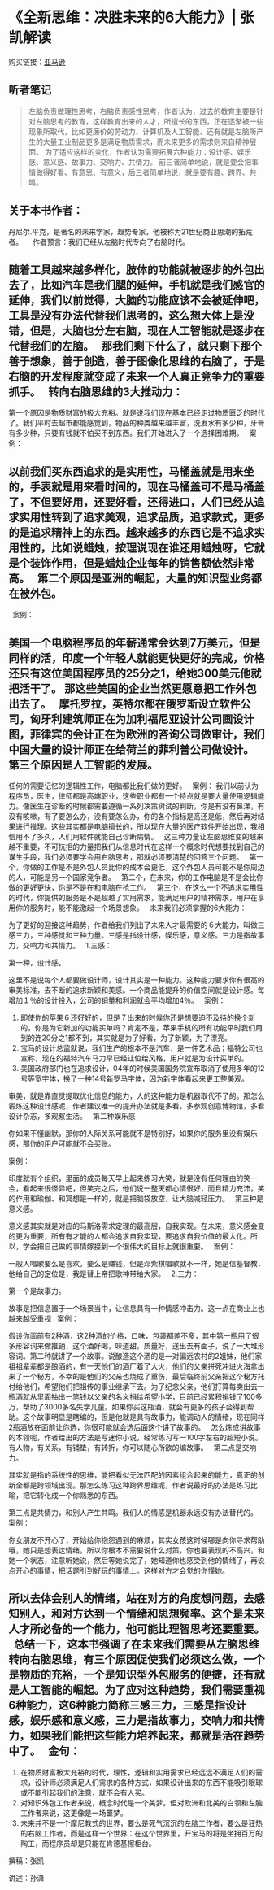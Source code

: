 《全新思维：决胜未来的6大能力》| 张凯解读
======================================

购买链接：[亚马逊](https://www.amazon.cn/全新思维-决胜未来的6大能力-丹尼尔-平克/dp/B00CI1P6SA/ref=tmm_pap_swatch_0?_encoding=UTF8&qid=1506261957&sr=8-1)

听者笔记
-------------------------

> 左脑负责做理性思考，右脑负责感性思考，作者认为，过去的教育主要是针对左脑思考的教育，这样教育出来的人才，所擅长的东西，正在逐渐被一些现象所取代，比如更廉价的劳动力、计算机及人工智能、还有就是左脑所产生的大量工业制品更多是满足物质需求，而未来更多的需求则来自精神层面。
> 为了适应这样的变化，作者认为需要拓展六种能力：设计感、娱乐感、意义感、故事力、交响力、共情力。
> 前三者简单地说，就是要会把事情做得好看、有意思、有意义，后三者简单地说，就是要有趣、跨界、共鸣。


关于本书作者：
-------------------------

丹尼尔.平克，是著名的未来学家，趋势专家，他被称为21世纪商业思潮的拓荒者。
   
作者预言：我们已经从左脑时代专向了右脑时代。

随着工具越来越多样化，肢体的功能就被逐步的外包出去了，比如汽车是我们腿的延伸，手机就是我们感官的延伸，我们以前觉得，大脑的功能应该不会被延伸吧，工具是没有办法代替我们思考的，这么想大体上是没错，但是，大脑也分左右脑，现在人工智能就是逐步在代替我们的左脑。
 
那我们剩下什么了，就只剩下那个善于想象，善于创造，善于图像化思维的右脑了，于是右脑的开发程度就变成了未来一个人真正竞争力的重要抓手。
 
转向右脑思维的3大推动力：
-------------------------

第一个原因是物质财富的极大充裕。就是说我们现在基本已经走过物质匮乏的时代了。我们平时去超市都能感觉到，物品的种类越来越丰富，洗发水有多少种，牙膏有多少种，只要有钱就不怕买不到东西。我们开始进入了一个选择困难期。
 
案例：

以前我们买东西追求的是实用性，马桶盖就是用来坐的，手表就是用来看时间的，现在马桶盖可不是马桶盖了，不但要好用，还要好看，还得进口，人们已经从追求实用性转到了追求美观，追求品质，追求款式，更多的是追求精神上的东西。越来越多的东西它是不追求实用性的，比如说蜡烛，按理说现在谁还用蜡烛呀，它就是个装饰作用，但是蜡烛企业每年的销售额依然非常高。
 
第二个原因是亚洲的崛起，大量的知识型业务都在被外包。
-------------------------
 
案例：

美国一个电脑程序员的年薪通常会达到7万美元，但是同样的活，印度一个年轻人就能更快更好的完成，价格还只有这位美国程序员的25分之1，给她300美元他就把活干了。 那这些美国的企业当然更愿意把工作外包出去了。
 
摩托罗拉，英特尔都在俄罗斯设立软件公司，匈牙利建筑师正在为加利福尼亚设计公司画设计图，菲律宾的会计正在为欧洲的咨询公司做审计，我们中国大量的设计师正在给荷兰的菲利普公司做设计。
 
第三个原因是人工智能的发展。
-------------------------

任何的需要记忆的逻辑性工作，电脑都比我们做的更好。
 
案例：
我们以前认为程序员，医生，律师都是高端职业，这些职业都有一个特点就是要大量使用逻辑能力。像医生在诊断的时候都需要遵循一系列决策树试的判断，你是有没有鼻涕，有没有咳嗽，有了要怎么办，没有要怎么办，你的各个指标是高还是低，然后再对结果进行推理。这些其实都是电脑擅长的，所以现在大量的医疗软件开始出现，我相信用不了多久，人们用软件就能自己诊断病情。
 
这三种力量让左脑思维变的越来越不重要，不可抗拒的力量把我们从信息时代在这样一个概念时代想要找到自己的谋生手段，我们必须要学会用右脑思考，那就必须要清楚的回答三个问题。
 
第一个，你做的工作是不是外包人员比你的成本会更低，这个外包人员可能不是你周边的人，可能是另一个国家竞争者。
 
第二个，在未来，你的工作电脑是不是会比你做的更好更快，你是不是在和电脑在抢工作。
 
第三个，在这么一个不追求实用性的时代，你提供的服务是不是超越了实用需求，能满足用户的精神需求，用户在享用你的服务时，能不能激起一个场景想象。
 
未来我们必须掌握的6大能力：

为了更好的迎接这种趋势，作者给我们列出了未来人才最需要的６大能力，叫做三感三力，三种感觉和三种力量。三感是指设计感，娱乐感，意义感。三力是指故事力，交响力和共情力。
 
1.三感：

第一种，设计感。

这里不是说每个人都要做设计师，设计其实是一种能力。这种能力要求你有很高的审美标准，去不断的追求新颖和美感。一个商品能提升的价值空间就是设计感。每增加１％的设计投入，公司的销量和利润就会平均增加4％。
 
案例：

1. 即使你的苹果６还好好的，但是７出来的时候你还是想要迫不及待的换个新的，你是为它新加的功能买单吗？肯定不是，苹果手机的所有功能平时我们用到的连20分之1都不到，其实就是为了好看，为了新颖，为了漂亮。
2. 宝马的设计总监就说，我们生产的根本不是汽车，是一件艺术品；福特公司也宣称，现在的福特汽车马力早已经让位给风格，用户就是为设计买单的。
3. 美国政府部门也在追求设计，04年的时候美国国务院宣布取消了使用多年的12号等宽字体，换了一种14号新罗马字体，因为新字体看起来更工整美观。

审美，就是靠直觉提取优化信息的能力，人的这种能力是机器取代不了的。那怎么锻炼这种设计感呢，作者建议唯一的提升办法就是多看，多参观创意博物馆，多看设计杂志，多观察生活。
 
第二种娱乐感

你如果不懂幽默，那你的人际关系可能就不是特别好，如果你的服务里没有娱乐感，那你的用户可能就不会买账。

案例：

印度就有个组织，里面的成员每天早上起来练习大笑，就是没有任何理由的笑一会，看起来很怪异吧，但笑完之后，他们说一整天都心情很好，而且精力充沛，笑的作用和瑜伽、和冥想是一样的，就是把脑袋放空，让大脑减轻压力。
 
第三种是意义感。

意义感其实就是对应的马斯洛需求定理的最高层，自我实现。在未来，意义感会变的更为重要，所有有才能的人都会追求自我实现，要追求自我价值的最大化。所以，学会把自己做的事情嫁接到一个很伟大的目标上就很重要。
 
案例：

一般人唱歌要么是喜欢，要么是赚钱，但是邓紫棋唱歌就不一样，她是信基督教，他给自己的定位是，我是替上帝把歌神带给大家。
 
2.三力：

第一个是故事力。

故事是把信息置于一个场景当中，让信息具有一种情感冲击力。这一点在商业上也越来越受重视
 
案例：

假设你面前有2种酒，这2种酒的价格，口味，包装都差不多，其中第一瓶用了很多形容词来做推销，这个酒好喝，味道甜，质量好，送出去有面子，说了一大堆形容词。第二种就讲了一个故事。说酿造这个酒的是一对偏远农村的2姐妹，他们家祖祖辈辈都是酿酒的，有一天他们的酒厂着了大火，他们的父亲拼死冲进火海拿出来了一个秘方，不幸的是他们的父亲也烧成了重伤，最后临终前父亲把这个秘方托付给他们，希望他们把祖传的事业继承下去。为了纪念父亲，他们打算每卖出去一瓶酒就从里面抽出一笔钱以父亲的名义捐给希望小学，目前已经累积捐钱了100多万，帮助了3000多名失学儿童。如果你买这瓶酒，就会有更多的孩子会得到帮助。这个故事明显是瞎编的，但是他就是具有故事力，能调动人的情绪，现在同样2瓶酒放在面前让你选，你很可能就会选后面这个讲了故事的。
 
怎么炼成讲故事的本领呢，作者给出的方法是写迷你小说，经常练习写一100字左右的超短小说。有人物，有关系，有铺垫，有转折，你可以随心所欲的编故事。
 
第二点是交响力。

其实就是指的系统性的思维，能把看似无法匹配的因素组合起来的能力，真正的创新全都是跨领域出现。那怎么练习这种跨界思维呢，作者说最好的办法是练习比喻，把它转化成一个你熟悉的东西。

第三点是共情力，和别人产生共鸣。我们人的情感是机器永远没有办法替代的。
 
案例：

你女朋友不开心了，开始给你抱怨遇到的麻烦，其实女孩这时候哪是向你寻求帮助哦，她只是想表达情绪，所以你根本不需要说什么对策，你也要表现的不高兴，和她一个状态，注意听她说，然后等她说完了，她知道你也感受到他的情绪了，再说点开心的事情，把话题引到好玩的事情上。这样对方才会觉的你懂她。

所以去体会别人的情绪，站在对方的角度想问题，去感知别人，和对方达到一个情绪和思想频率。这个是未来人才所必备的一个能力，他可能比理智思考还要重要。
 
总结一下，这本书强调了在未来我们需要从左脑思维转向右脑思维，有三个原因促使我们必须这么做，一个是物质的充裕，一个是知识型外包服务的便捷，还有就是人工智能的崛起。为了应对这种趋势，我们需要重视6种能力，这6种能力简称三感三力，三感是指设计感，娱乐感和意义感，三力是指故事力，交响力和共情力，如果我们能把这些能力培养起来，那就是活在趋势中了。
 
金句：
-------------------------

1. 在物质财富极大充裕的时代，理性，逻辑和实用需求已经远远不满足人们的需求，设计师必须满足人们需求的各种方式，如果设计出来的东西不能吸引眼球或不能引起我们的注意，就不会有人买。
2. 对知识外包工作者来说，概念时代是一个美梦。但对欧洲和北美的白领和左脑工作者来说，这更像是一场噩梦。
3. 未来并不是一个摩尼教式的世界，要么是死气沉沉的左脑工作者，要么是狂热的右脑工作者，而是这样一个世界：在这个世界里，开宝马的将是坐拥百万的陶工，而程序员却是只能在肯德基擦柜台。

撰稿：张凯

讲述：孙潇